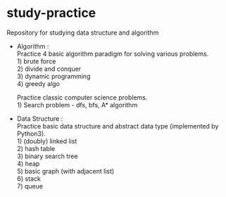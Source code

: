 # study-practice

Repository for studying data structure and algorithm

- Algorithm :  
Practice 4 basic algorithm paradigm for solving various problems.  
1\) brute force  
2\) divide and conquer  
3\) dynamic programming  
4\) greedy algo  

  Practice classic computer science problems.  
1\) Search problem - dfs, bfs, A* algorithm


- Data Structure :  
Practice basic data structure and abstract data type (implemented by Python3).  
1\) (doubly) linked list  
2\) hash table  
3\) binary search tree  
4\) heap  
5\) basic graph (with adjacent list)  
6\) stack  
7\) queue  
